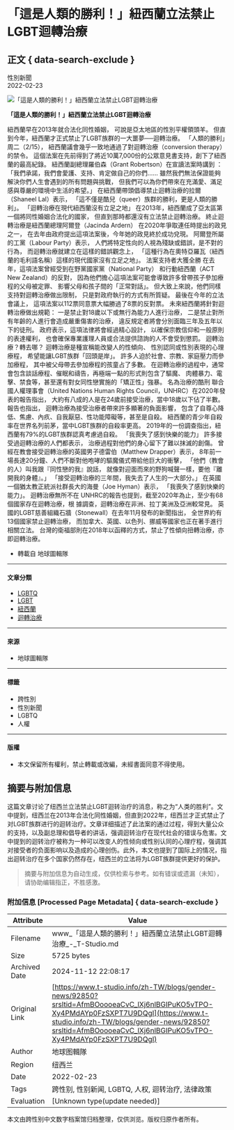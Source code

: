 # 「這是人類的勝利！」紐西蘭立法禁止LGBT迴轉治療

## 正文 { data-search-exclude }


性別新聞  
2022-02-23

![「這是人類的勝利！」紐西蘭立法禁止LGBT迴轉治療](https://cdn.cybassets.com/s/files/3891/ckeditor/pictures/content_b83a6acd-3d2b-494b-b52d-aed45685e93d.jpg)

**「這是人類的勝利！」紐西蘭立法禁止LGBT迴轉治療**

紐西蘭早在2013年就合法化同性婚姻， 可說是亞太地區的性別平權領頭羊。 但直到今年，紐西蘭才正式禁止了LGBT族群的一大噩夢──迴轉治療。 「人類的勝利」周二（2/15）， 紐西蘭議會幾乎一致地通過了對迴轉治療（conversion therapy）的禁令。 這個法案在先前得到了將近10萬7,000份的公眾意見書支持，創下了紐西蘭的最高紀錄。 紐西蘭副總理羅伯森（Grant Robertson）在宣讀法案時講到 ：「我們承諾，我們會愛護、支持、肯定做自己的你們…… 雖然我們無法保證能夠解決你們人生會遇到的所有問題與挑戰， 但我們可以為你們帶來在充滿愛、滿足感與尊嚴的環境中生活的希望。」 在紐西蘭帶頭倡導禁止迴轉治療的拉爾（Shaneel Lal）表示， 「這不僅是酷兒（queer）族群的勝利，更是人類的勝利」。 「迴轉治療在現代紐西蘭沒有立足之地」 在2013年，紐西蘭成了亞太區第一個將同性婚姻合法化的國家， 但直到那時都還沒有立法禁止迴轉治療。 終止迴轉治療是紐西蘭總理阿爾登（Jacinda Ardern） 在2020年爭取連任時提出的政見之一， 在去年由政府提出這項法案後，今年她的政見終於成功兌現。 阿爾登所屬的工黨（Labour Party）表示， 人們將特定性向的人視為殘缺或錯誤，是不對的行為， 而迴轉治療就建立在這樣的錯誤觀念上， 「這種行為在奧特亞羅瓦（紐西蘭的毛利語名稱）這樣的現代國家沒有立足之地」。 法案支持者大獲全勝 在去年，這項法案曾經受到在野黨國家黨（National Party） 和行動紐西蘭（ACT New Zealand）的反對， 因為他們擔心這項法案可能會導致許多曾帶孩子參加療程的父母被定罪、 影響父母和孩子間的「正常對話」。 但大致上來說，他們同樣支持對迴轉治療做出限制， 只是對政府執行的方式有所質疑。 最後在今年的立法會議上， 這項法案以112票同意票大幅勝過了8票的反對票。 未來紐西蘭將針對迴轉治療做出規範： 一是禁止對18歲以下或無行為能力人進行治療， 二是禁止對所有年齡的人進行會造成嚴重傷害的治療， 違反規定者將會分別面臨三年及五年以下的徒刑。 政府表示，這項法律將會經過精心設計， 以確保宗教信仰和一般原則的表達權利， 也會確保專業護理人員或合法提供諮詢的人不會受到懲罰。 迴轉治療？轉去哪？ 迴轉治療是種宣稱能改變人的性傾向、 性別認同或性別表現的心理療程， 希望能讓LGBT族群「回頭是岸」。 許多人迫於社會、宗教、家庭壓力而參加療程， 其中被父母帶去參加療程的孩童占了多數。 在迴轉治療的過程中，通常會包含談話療程、催眠和禱告，再極端一點的形式則包含了驅魔、 肉體暴力、電擊、禁食等，甚至還有對女同性戀實施的「矯正性」強暴。 名為治療的酷刑 聯合國人權理事會（United Nations Human Rights Council，UNHRC）在2020年發表的報告指出， 大約有八成的人是在24歲前接受治療，當中18歲以下佔了半數。報告也指出， 迴轉治療為接受治療者帶來許多顯著的負面影響， 包含了自尊心降低、焦慮、內疚、自我厭惡、性功能障礙等，甚至是自殺。 紐西蘭的青少年自殺率在世界名列前茅，當中LGBT族群的自殺率更高。 2019年的一份調查指出，紐西蘭有79%的LGBT族群認真考慮過自殺。 「我喪失了感到快樂的能力」 許多接受過迴轉治療的人們都表示， 治療過程對他們的身心留下了難以抹滅的創傷。 曾經在教會接受迴轉治療的英國男子德雷伯（Matthew Drapper）表示， 8年前一場長達20分鐘、人們不斷對他咆哮的驅魔儀式帶給他巨大的衝擊， 「他們（教會的人）叫我跟『同性戀的我』說話， 就像對迎面而來的野狗喊聲一樣，要他『離開我的身體』。」 「接受迴轉治療的三年間，我失去了人生的一大部分。」 在英國一個猶太教正統派社群長大的海曼（Joe Hyman）表示， 「我喪失了感到快樂的能力」。 迴轉治療無所不在 UNHRC的報告也提到，截至2020年為止，至少有68個國家存在迴轉治療，根 據調查，迴轉治療在非洲、拉丁美洲及亞洲較常見。 英國的LGBT慈善組織石牆（Stonewall）在去年11月發布的新聞指出， 全世界約有13個國家禁止迴轉治療， 而加拿大、英國、以色列、挪威等國家也正在著手進行相關立法。 台灣的衛福部則在2018年以函釋的方式，禁止了性傾向扭轉治療，亦即迴轉治療。 

- 轉載自 地球圖輯隊

---

#### 文章分類
- [LGBTQ](https://blogs/gender-news/tagged/LGBTQ)
- [LGBT](https://blogs/gender-news/tagged/LGBT)
- [紐西蘭](https://blogs/gender-news/tagged/%E7%B4%90%E8%A5%BF%E8%98%AD)
- [迴轉治療](https://blogs/gender-news/tagged/%E8%BF%B4%E8%BD%89%E6%B2%BB%E7%99%82)

--- 

#### 來源
- 地球圖輯隊

--- 

#### 標籤
- 跨性別
- 性別新聞
- LGBTQ
- 人權

--- 

#### 版權
- 本文保留所有權利，禁止轉載或改編，未經書面同意不得使用。

## 摘要与附加信息

<!-- tcd_abstract -->
这篇文章讨论了纽西兰立法禁止LGBT迴转治疗的消息，称之为“人类的胜利”。文中提到，纽西兰在2013年合法化同性婚姻，但直到2022年，纽西兰才正式禁止了对LGBT族群进行的迴转治疗。文章详细描述了此法案的通过过程，得到大量公众的支持，以及副总理和倡导者的讲话，强调迴转治疗在现代社会的错误与危害。文中提到的迴转治疗被称为一种可以改变人的性倾向或性别认同的心理疗程，强调其对接受者的负面影响以及造成的心理创伤。此外，本文也提到了国际上的情况，指出迴转治疗在多个国家仍然存在，纽西兰的立法将为LGBT族群提供更好的保护。
<!-- tcd_abstract_end -->

> 摘要与附加信息为自动生成，仅供检索与参考。如有错误或遗漏（未知），请协助编辑指正，不胜感激。

### 附加信息 [Processed Page Metadata] { data-search-exclude }

| Attribute       | Value                                  |
|-----------------|----------------------------------------|
| Filename        | www_「這是人類的勝利！」紐西蘭立法禁止LGBT迴轉治療_-_T-Studio.md                             |
| Size            | 5725 bytes                           |
| Archived Date   | 2024-11-12 22:08:17                             |
| Original Link   | [https://www.t-studio.info/zh-TW/blogs/gender-news/92850?srsltid=AfmBOoooeaCvC_lXj6nlBGIPuKO5vTPO-Xy4PMdAYp0FzSXPT7U9DQgI](https://www.t-studio.info/zh-TW/blogs/gender-news/92850?srsltid=AfmBOoooeaCvC_lXj6nlBGIPuKO5vTPO-Xy4PMdAYp0FzSXPT7U9DQgI)                       |
| Author          | 地球图輯隊                               |
| Region          | 纽西兰                               |
| Date            | 2022-02-23                                 |
| Tags            | 跨性别, 性别新闻, LGBTQ, 人权, 迴转治疗, 法律政策                                 |
| Evaluation            | [Unknown type(update needed)]                                 |
<!-- tcd_table_end -->

本文由跨性别中文数字档案馆归档整理，仅供浏览。版权归原作者所有。
